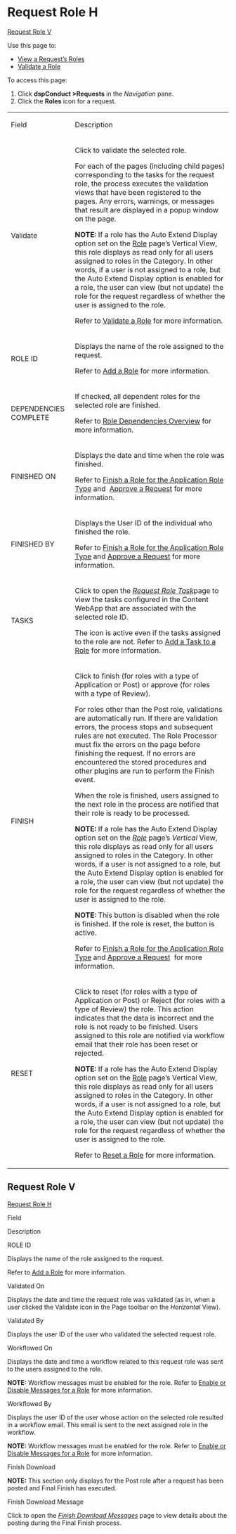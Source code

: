 # <span id="Request_Role_H"></span>Request Role H

[Request Role V](#Request_Role_V)

<div class="use">

Use this page to:

  - [View a Request’s Roles](../Use_Cases/View_a_Requests_Roles.htm)
  - [Validate a Role](../Use_Cases/Validate_a_Role.htm)

</div>

To access this page:

1.  Click **dspConduct \>Requests** in the *Navigation* pane.
2.  Click the **Roles** icon for a request.

<table>
<tbody>
<tr class="odd">
<td><p>Field</p></td>
<td><p>Description</p></td>
</tr>
<tr class="even">
<td><p>Validate</p></td>
<td><p>Click to validate the selected role.</p>
<p>For each of the pages (including child pages) corresponding to the tasks for the request role, the process executes the validation views that have been registered to the pages. Any errors, warnings, or messages that result are displayed in a popup window on the page.</p>
<p><strong>NOTE:</strong> If a role has the Auto Extend Display option set on the <a href="Role_H_dspConduct.htm">Role</a> page’s Vertical View, this role displays as read only for all users assigned to roles in the Category. In other words, if a user is not assigned to a role, but the Auto Extend Display option is enabled for a role, the user can view (but not update) the role for the request regardless of whether the user is assigned to the role.</p>
<p>Refer to <a href="../Use_Cases/Validate_a_Role.htm">Validate a Role</a> for more information.</p></td>
</tr>
<tr class="odd">
<td><p>ROLE ID</p></td>
<td><p>Displays the name of the role assigned to the request.</p>
<p>Refer to <a href="../Use_Cases/Add_a_Role.htm">Add a Role</a> for more information.</p></td>
</tr>
<tr class="even">
<td><p>DEPENDENCIES COMPLETE</p></td>
<td><p>If checked, all dependent roles for the selected role are finished.</p>
<p>Refer to <a href="../Use_Cases/Role_Dependencies.htm">Role Dependencies Overview</a> for more information.</p></td>
</tr>
<tr class="odd">
<td><p>FINISHED ON</p></td>
<td><p>Displays the date and time when the role was finished.</p>
<p>Refer to <a href="../Use_Cases/Finish_a_Role_with_the_Application_Role_Type.htm">Finish a Role for the Application Role Type</a> and  <a href="../Use_Cases/Approve_a_Request.htm">Approve a Request</a> for more information.</p></td>
</tr>
<tr class="even">
<td><p>FINISHED BY</p></td>
<td><p>Displays the User ID of the individual who finished the role.</p>
<p>Refer to <a href="../Use_Cases/Finish_a_Role_with_the_Application_Role_Type.htm">Finish a Role for the Application Role Type</a> and <a href="../Use_Cases/Approve_a_Request.htm">Approve a Request</a> for more information.</p></td>
</tr>
<tr class="odd">
<td><p>TASKS</p></td>
<td><p>Click to open the <span style="font-style: italic;"><a href="Request_Role_Task.htm">Request Role Task</a></span>page to view the tasks configured in the Content WebApp that are associated with the selected role ID.</p>
<p>The icon is active even if the tasks assigned to the role are not. Refer to <a href="../Use_Cases/Add_a_Task_to_a_Role.htm">Add a Task to a Role</a> for more information.</p></td>
</tr>
<tr class="even">
<td><p>FINISH</p></td>
<td><p>Click to finish (for roles with a type of Application or Post) or approve (for roles with a type of Review).</p>
<p>For roles other than the Post role, validations are automatically run. If there are validation errors, the process stops and subsequent rules are not executed. The Role Processor must fix the errors on the page before finishing the request. If no errors are encountered the stored procedures and other plugins are run to perform the Finish event.</p>
<p>When the role is finished, users assigned to the next role in the process are notified that their role is ready to be processed.</p>
<p><strong>NOTE:</strong> If a role has the Auto Extend Display option set on the <em><a href="Role_H_dspConduct.htm">Role</a></em> page’s <em>Vertical</em> View, this role displays as read only for all users assigned to roles in the Category. In other words, if a user is not assigned to a role, but the Auto Extend Display option is enabled for a role, the user can view (but not update) the role for the request regardless of whether the user is assigned to the role.</p>
<p><strong>NOTE:</strong> This button is disabled when the role is finished. If the role is reset, the button is active.</p>
<p>Refer to <a href="../Use_Cases/Finish_a_Role_with_the_Application_Role_Type.htm">Finish a Role for the Application Role Type</a> and <a href="../Use_Cases/Approve_a_Request.htm">Approve a Request</a>  for more information.</p></td>
</tr>
<tr class="odd">
<td><p>RESET</p></td>
<td><p>Click to reset (for roles with a type of Application or Post) or Reject (for roles with a type of Review) the role. This action indicates that the data is incorrect and the role is not ready to be finished. Users assigned to this role are notified via workflow email that their role has been reset or rejected.</p>
<p><strong>NOTE:</strong> If a role has the Auto Extend Display option set on the <a href="Role_H_dspConduct.htm">Role</a> page’s Vertical View, this role displays as read only for all users assigned to roles in the Category. In other words, if a user is not assigned to a role, but the Auto Extend Display option is enabled for a role, the user can view (but not update) the role for the request regardless of whether the user is assigned to the role.</p>
<p>Refer to <a href="../Use_Cases/Reset_a_Role.htm">Reset a Role</a> for more information.</p></td>
</tr>
</tbody>
</table>

## <span id="Request_Role_V"></span>Request Role V

[Request Role H](#Request_Role_H)

Field

Description

ROLE ID

Displays the name of the role assigned to the request.

Refer to [Add a Role](../Use_Cases/Add_a_Role.htm) for more information.

Validated On

Displays the date and time the request role was validated (as in, when a
user clicked the Validate icon in the Page toolbar on the
<span style="font-style: italic;">Horizontal</span> View).

Validated By

Displays the user ID of the user who validated the selected request
role.

Workflowed On

Displays the date and time a workflow related to this request role was
sent to the users assigned to the role.

**NOTE:** Workflow messages must be enabled for the role. Refer to
[Enable or Disable Messages for a
Role](../Use_Cases/Enable_or_Disable_Messages_for_a_Role.htm) for more
information.

Workflowed By

Displays the user ID of the user whose action on the selected role
resulted in a workflow email. This email is sent to the next assigned
role in the workflow.

**NOTE:** Workflow messages must be enabled for the role. Refer to
[Enable or Disable Messages for a
Role](../Use_Cases/Enable_or_Disable_Messages_for_a_Role.htm) for more
information.

Finish Download

**NOTE:** This section only displays for the Post role after a request
has been posted and Final Finish has executed.

Finish Download Message

Click to open the <span style="font-style: italic;">[Finish Download
Messages](../Use_Cases/Finish_Download_Messages.htm)</span> page to view
details about the posting during the Final Finish process.
